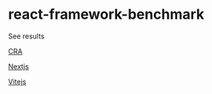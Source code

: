 # react-framework-benchmark

See results

[CRA](https://htmlpreview.github.io/?https://github.com/franklinjavier/react-benchmark/blob/main/lighthouse-cra.html)

[Nextjs](https://htmlpreview.github.io/?https://github.com/franklinjavier/react-benchmark/blob/main/lighthouse-nextjs.report.html)

[Vitejs](https://htmlpreview.github.io/?https://github.com/franklinjavier/react-benchmark/blob/main/lighthouse-vitejs.report.html)
